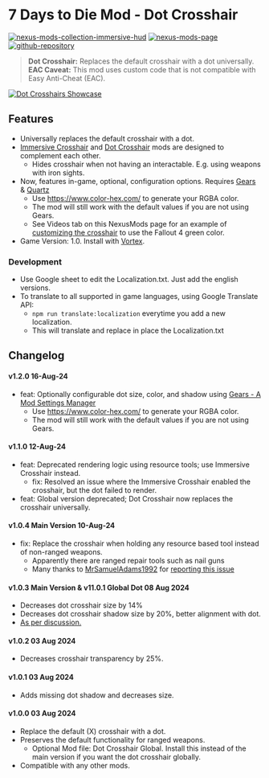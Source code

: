 # 7 Days to Die Mod - Dot Crosshair

[![nexus-mods-collection-immersive-hud](https://img.shields.io/badge/Nexus%20Mods%20Collection-Immersive%20HUD%20-orange?style=flat-square&logo=spinrilla)](https://next.nexusmods.com/7daystodie/collections/epfqzi) [![nexus-mods-page](https://img.shields.io/badge/Nexus%20Mod-Dot%20Crosshair%20-orange?style=flat-square&logo=spinrilla)](https://www.nexusmods.com/7daystodie/mods/5640) [![github-repository](https://img.shields.io/badge/GitHub-Repository-green?style=flat-square&logo=github)](https://github.com/rdok/7daystodie_mod_dot_crosshair)

> **Dot Crosshair:** Replaces the default crosshair with a dot universally.
> **EAC Caveat:** This mod uses custom code that is not compatible with Easy Anti-Cheat (EAC).

[![Dot Crosshairs Showcase](https://github.com/rdok/7daystodie_mod_dot_crosshair/blob/main/documentation/showcase.gif?raw=true)](https://www.nexusmods.com/7daystodie/mods/5640)

## Features
- Universally replaces the default crosshair with a dot.
- [Immersive Crosshair](https://www.nexusmods.com/7daystodie/mods/5601) and [Dot Crosshair](https://www.nexusmods.com/7daystodie/mods/5640) mods are designed to complement each other.
  - Hides crosshair when not having an interactable. E.g. using weapons with iron sights.
- Now, features in-game, optional, configuration options. Requires [Gears](https://www.nexusmods.com/7daystodie/mods/4017) & [Quartz](https://www.nexusmods.com/7daystodie/mods/2409/)
  - Use https://www.color-hex.com/ to generate your RGBA color.
  - The mod will still work with the default values if you are not using Gears.
  - See Videos tab on this NexusMods page for an example of [customizing the crosshair](https://www.nexusmods.com/7daystodie/mods/5640?tab=videos#lg=2&slide=0) to use the Fallout 4 green color.
- Game Version: 1.0. Install with [Vortex](https://www.nexusmods.com/about/vortex/).


### Development
- Use Google sheet to edit the Localization.txt. Just add the english versions.
- To translate to all supported in game languages, using Google Translate API:
  - `npm run translate:localization` everytime you add a new localization.
  - This will translate and replace in place the Localization.txt

## Changelog
#### v1.2.0 16-Aug-24
- feat: Optionally configurable dot size, color, and shadow using [Gears - A Mod Settings Manager](https://www.nexusmods.com/7daystodie/mods/4017)
  - Use https://www.color-hex.com/ to generate your RGBA color.
  - The mod will still work with the default values if you are not using Gears.
#### v1.1.0 12-Aug-24
- feat: Deprecated rendering logic using resource tools; use Immersive Crosshair instead.
  - fix: Resolved an issue where the Immersive Crosshair enabled the crosshair, but the dot failed to render.
- feat: Global version deprecated; Dot Crosshair now replaces the crosshair universally.
#### v1.0.4 Main Version 10-Aug-24
- fix: Replace the crosshair when holding any resource based tool instead of non-ranged weapons.
  - Apparently there are ranged repair tools such as nail guns 
  - Many thanks to [MrSamuelAdams1992](https://next.nexusmods.com/profile/MrSamuelAdams1992/about-me?gameId=1059) for [reporting this issue](https://www.nexusmods.com/7daystodie/mods/5601?tab=posts&jump_to_comment=142699761)
#### v1.0.3 Main Version & v11.0.1 Global Dot 08 Aug 2024
- Decreases dot crosshair size by 14%
- Decreases dot crosshair shadow size by 20%, better alignment with dot.
- [As per discussion.](https://www.nexusmods.com/7daystodie/mods/5640?tab=posts&jump_to_comment=142559019)
#### v1.0.2 03 Aug 2024
- Decreases crosshair transparency by 25%.
#### v1.0.1 03 Aug 2024
- Adds missing dot shadow and decreases size.
#### v1.0.0 03 Aug 2024 
- Replace the default (X) crosshair with a dot.
- Preserves the default functionality for ranged weapons.
    - Optional Mod file: Dot Crosshair Global. Install this instead of the main version if you want the dot crosshair globally.
- Compatible with any other mods.
 